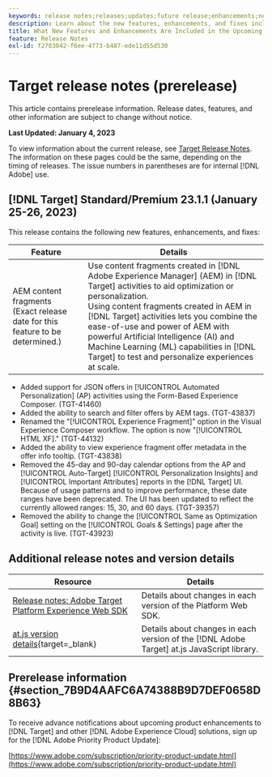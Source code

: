 ```yaml
---
keywords: release notes;releases;updates;future release;enhancements;new features;fixes;updates;prerelease
description: Learn about the new features, enhancements, and fixes included in the upcoming release of Adobe Target, including SDKs, APIs, and JavaScript libraries.
title: What New Features and Enhancements Are Included in the Upcoming Release?
feature: Release Notes
exl-id: f2783042-f6ee-4f73-b487-ede11d55d530
---
```

# Target release notes (prerelease)

This article contains prerelease information. Release dates, features, and other information are subject to change without notice. 

**Last Updated: January 4, 2023**

To view information about the current release, see [Target Release Notes](release-notes.md). The information on these pages could be the same, depending on the timing of releases. The issue numbers in parentheses are for internal [!DNL Adobe] use.

## [!DNL Target] Standard/Premium 23.1.1 (January 25-26, 2023)

This release contains the following new features, enhancements, and fixes:

|Feature|Details|
| --- | --- |
|AEM content fragments<br>(Exact release date for this feature to be determined.)|Use content fragments created in [!DNL Adobe Experience Manager] (AEM) in [!DNL Target] activities to aid optimization or personalization.<br>Using content fragments created in AEM in [!DNL Target] activities lets you combine the ease-of-use and power of AEM with powerful Artificial Intelligence (AI) and Machine Learning (ML) capabilities in [!DNL Target] to test and personalize experiences at scale.|

* Added support for JSON offers in [!UICONTROL Automated Personalization] (AP) activities using the Form-Based Experience Composer. (TGT-41460)
* Added the ability to search and filter offers by AEM tags. (TGT-43837)
* Renamed the "[!UICONTROL Experience Fragment]" option in the Visual Experience Composer workflow. The option is now "[!UICONTROL HTML XF]." (TGT-44132)
* Added the ability to view experience fragment offer metadata in the offer info tooltip. (TGT-43838)
* Removed the 45-day and 90-day calendar options from the AP and [!UICONTROL Auto-Target] [!UICONTROL Personalization Insights] and [!UICONTROL Important Attributes] reports in the [!DNL Target] UI. Because of usage patterns and to improve performance, these date ranges have been deprecated. The UI has been updated to reflect the currently allowed ranges: 15, 30, and 60 days. (TGT-39357)
* Removed the ability to change the [!UICONTROL Same as Optimization Goal] setting on the [!UICONTROL Goals & Settings] page after the activity is live. (TGT-43923)

## Additional release notes and version details

|Resource|Details|
|--- |--- |
|[Release notes: Adobe Target Platform Experience Web SDK](https://experienceleague.adobe.com/docs/experience-platform/edge/release-notes.html?lang=en)|Details about changes in each version of the Platform Web SDK.|
|[at.js version details](https://developer.adobe.com/target/implement/client-side/atjs/target-atjs-versions/){target=_blank}|Details about changes in each version of the [!DNL Adobe Target] at.js JavaScript library.|


## Prerelease information {#section_7B9D4AAFC6A74388B9D7DEF0658D8B63} 

To receive advance notifications about upcoming product enhancements to [!DNL Target] and other [!DNL Adobe Experience Cloud] solutions, sign up for the [!DNL Adobe Priority Product Update]:

[https://www.adobe.com/subscription/priority-product-update.html](https://www.adobe.com/subscription/priority-product-update.html)
